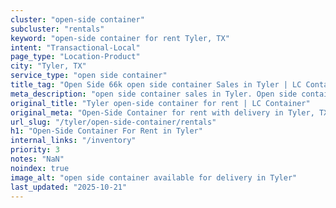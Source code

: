```yaml
---
cluster: "open-side container"
subcluster: "rentals"
keyword: "open-side container for rent Tyler, TX"
intent: "Transactional-Local"
page_type: "Location-Product"
city: "Tyler, TX"
service_type: "open side container"
title_tag: "Open Side 66k open side container Sales in Tyler | LC Container"
meta_description: "open side container sales in Tyler. Open side containers for oversized cargo. Fast delivery, competitive pricing. Serving open side container area. Quote ID: WJO. Call (214) 524-4168 for your free quote today."
original_title: "Tyler open-side container for rent | LC Container"
original_meta: "Open-Side Container for rent with delivery in Tyler, TX. LC Container — local Since 2003. Get pricing today."
url_slug: "/tyler/open-side-container/rentals"
h1: "Open-Side Container For Rent in Tyler"
internal_links: "/inventory"
priority: 3
notes: "NaN"
noindex: true
image_alt: "open side container available for delivery in Tyler"
last_updated: "2025-10-21"
---
```


<!-- TODO: Add unique city/inventory copy, images, and internal links here. -->
